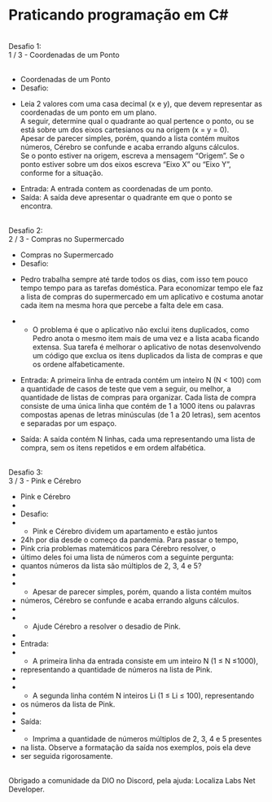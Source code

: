 # Praticando programação em C#
<br>
Desafio 1:<br>
1 / 3 - Coordenadas de um Ponto<br><br>

 * Coordenadas de um Ponto
 * Desafio:
 - Leia 2 valores com uma casa decimal (x e y), que devem representar as coordenadas de um ponto em um plano.<br>
 A seguir, determine qual o quadrante ao qual pertence o ponto, ou se está sobre um dos eixos cartesianos ou na origem (x = y = 0).<br>
 Apesar de parecer simples, porém, quando a lista contém muitos números, Cérebro se confunde e acaba errando alguns cálculos.<br>
 Se o ponto estiver na origem, escreva a mensagem “Origem”. Se o ponto estiver sobre um dos eixos escreva “Eixo X” ou “Eixo Y”, conforme for a situação.<br>
 
 * Entrada: A entrada contem as coordenadas de um ponto.
 * Saída: A saída deve apresentar o quadrante em que o ponto se encontra.<br><br>

Desafio 2:<br>
2 / 3 - Compras no Supermercado<br>

 * Compras no Supermercado
 * Desafio:
 - Pedro trabalha sempre até tarde todos os dias, com isso tem pouco tempo tempo para as tarefas doméstica. Para economizar tempo ele faz a lista de compras do supermercado em um aplicativo e costuma anotar cada item na mesma hora que percebe a falta dele em casa.<br>
 * - O problema é que o aplicativo não exclui itens duplicados, como Pedro anota o mesmo item mais de uma vez e a lista acaba ficando extensa. Sua tarefa é melhorar o aplicativo de notas desenvolvendo um código que exclua os itens duplicados da lista de compras e que os ordene alfabeticamente.<br>
 * Entrada: A primeira linha de entrada contém um inteiro N (N < 100) com a quantidade de casos de teste que vem a seguir, ou melhor, a quantidade de listas de compras para organizar. Cada lista de compra consiste de uma única linha que contém de 1 a 1000 itens ou palavras compostas apenas de letras minúsculas (de 1 a 20 letras), sem acentos e separadas por um espaço.<br>

 * Saída: A saída contém N linhas, cada uma representando uma lista de compra, sem os itens repetidos e em ordem alfabética.<br><br>

Desafio 3:<br>
3 / 3 - Pink e Cérebro<br>

 * Pink e Cérebro
 *
 * Desafio:
 * - Pink e Cérebro dividem um apartamento e estão juntos 
 * 24h por dia desde o começo da pandemia. Para passar o tempo, 
 * Pink cria problemas matemáticos para Cérebro resolver, o 
 * último deles foi uma lista de números com a seguinte pergunta: 
 * quantos números da lista são múltiplos de 2, 3, 4 e 5?
 * 
 * - Apesar de parecer simples, porém, quando a lista contém muitos 
 * números, Cérebro se confunde e acaba errando alguns cálculos.
 * 
 * - Ajude Cérebro a resolver o desadio de Pink.
 * 
 * Entrada:
 * - A primeira linha da entrada consiste em um inteiro N (1 ≤ N ≤1000), 
 * representando a quantidade de números na lista de Pink.
 * 
 * - A segunda linha contém N inteiros Li (1 ≤ Li ≤ 100), representando 
 * os números da lista de Pink.
 * 
 * Saída:
 * - Imprima a quantidade de números múltiplos de 2, 3, 4 e 5 presentes 
 * na lista. Observe a formatação da saída nos exemplos, pois ela deve 
 * ser seguida rigorosamente.<br><br>

Obrigado a comunidade da DIO no Discord, pela ajuda: Localiza Labs Net Developer.
